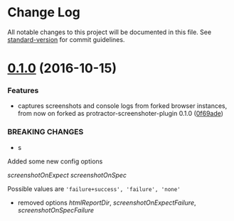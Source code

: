 # Change Log

All notable changes to this project will be documented in this file. See [standard-version](https://github.com/conventional-changelog/standard-version) for commit guidelines.

<a name="0.1.0"></a>
# [0.1.0](https://github.com/azachar/protractor-screenshoter-plugin/compare/1.2.8...v0.1.0) (2016-10-15)


### Features

* captures screenshots and console logs from forked browser instances, from now on forked as protractor-screenshoter-plugin 0.1.0 ([0f69ade](https://github.com/azachar/protractor-screenshoter-plugin/commit/0f69ade))


### BREAKING CHANGES

* s

Added some new config options

*screenshotOnExpect*
*screenshotOnSpec*

Possible values are ``'failure+success', 'failure', 'none'``

* removed options *htmlReportDir*, *screenshotOnExpectFailure*, *screenshotOnSpecFailure*
